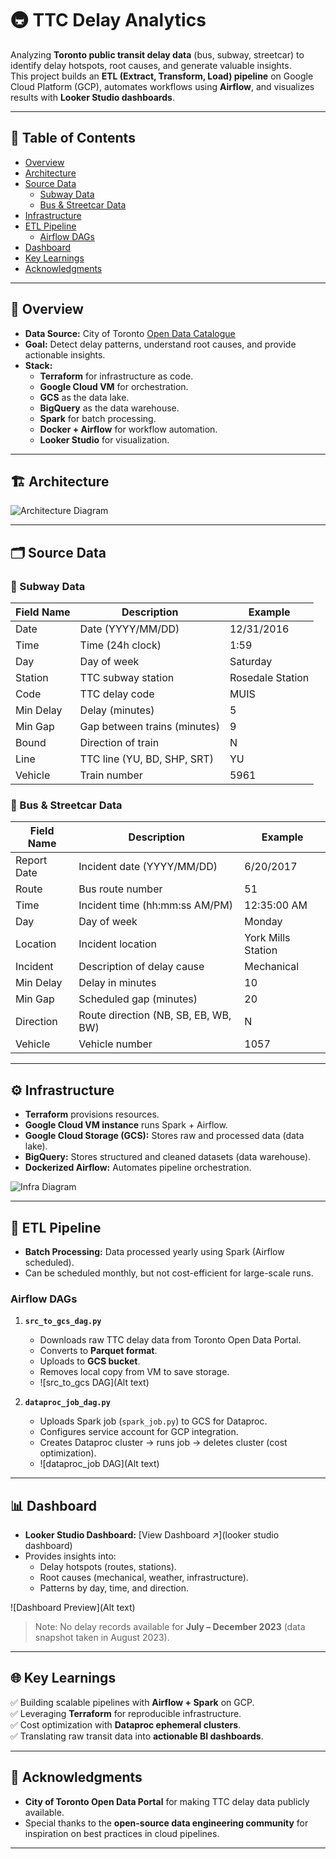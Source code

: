 # 🚇 TTC Delay Analytics  

Analyzing **Toronto public transit delay data** (bus, subway, streetcar) to identify delay hotspots, root causes, and generate valuable insights.  
This project builds an **ETL (Extract, Transform, Load) pipeline** on Google Cloud Platform (GCP), automates workflows using **Airflow**, and visualizes results with **Looker Studio dashboards**.  

---

## 📑 Table of Contents  
- [Overview](#overview)  
- [Architecture](#architecture)  
- [Source Data](#source-data)  
  - [Subway Data](#subway-data)  
  - [Bus & Streetcar Data](#bus--streetcar-data)  
- [Infrastructure](#infrastructure)  
- [ETL Pipeline](#etl-pipeline)  
  - [Airflow DAGs](#airflow-dags)  
- [Dashboard](#dashboard)  
- [Key Learnings](#key-learnings)  
- [Acknowledgments](#acknowledgments)  

---

## 📂 Overview  

- **Data Source:** City of Toronto [Open Data Catalogue](https://open.toronto.ca/)  
- **Goal:** Detect delay patterns, understand root causes, and provide actionable insights.  
- **Stack:**  
  - **Terraform** for infrastructure as code.  
  - **Google Cloud VM** for orchestration.  
  - **GCS** as the data lake.  
  - **BigQuery** as the data warehouse.  
  - **Spark** for batch processing.  
  - **Docker + Airflow** for workflow automation.  
  - **Looker Studio** for visualization.  

---

## 🏗️ Architecture  

![Architecture Diagram](diagram)  

---

## 🗂️ Source Data  

### 🚆 Subway Data  
| Field Name | Description | Example |  
|------------|-------------|---------|  
| Date | Date (YYYY/MM/DD) | 12/31/2016 |  
| Time | Time (24h clock) | 1:59 |  
| Day | Day of week | Saturday |  
| Station | TTC subway station | Rosedale Station |  
| Code | TTC delay code | MUIS |  
| Min Delay | Delay (minutes) | 5 |  
| Min Gap | Gap between trains (minutes) | 9 |  
| Bound | Direction of train | N |  
| Line | TTC line (YU, BD, SHP, SRT) | YU |  
| Vehicle | Train number | 5961 |  

### 🚌 Bus & Streetcar Data  
| Field Name | Description | Example |  
|------------|-------------|---------|  
| Report Date | Incident date (YYYY/MM/DD) | 6/20/2017 |  
| Route | Bus route number | 51 |  
| Time | Incident time (hh:mm:ss AM/PM) | 12:35:00 AM |  
| Day | Day of week | Monday |  
| Location | Incident location | York Mills Station |  
| Incident | Description of delay cause | Mechanical |  
| Min Delay | Delay in minutes | 10 |  
| Min Gap | Scheduled gap (minutes) | 20 |  
| Direction | Route direction (NB, SB, EB, WB, BW) | N |  
| Vehicle | Vehicle number | 1057 |  

---

## ⚙️ Infrastructure  

- **Terraform** provisions resources.  
- **Google Cloud VM instance** runs Spark + Airflow.  
- **Google Cloud Storage (GCS):** Stores raw and processed data (data lake).  
- **BigQuery:** Stores structured and cleaned datasets (data warehouse).  
- **Dockerized Airflow:** Automates pipeline orchestration.  

![Infra Diagram](diagram)  

---

## 🔄 ETL Pipeline  

- **Batch Processing:** Data processed yearly using Spark (Airflow scheduled).  
- Can be scheduled monthly, but not cost-efficient for large-scale runs.  

### Airflow DAGs  

1. **`src_to_gcs_dag.py`**  
   - Downloads raw TTC delay data from Toronto Open Data Portal.  
   - Converts to **Parquet format**.  
   - Uploads to **GCS bucket**.  
   - Removes local copy from VM to save storage.  
   - ![src_to_gcs DAG](Alt text)  

2. **`dataproc_job_dag.py`**  
   - Uploads Spark job (`spark_job.py`) to GCS for Dataproc.  
   - Configures service account for GCP integration.  
   - Creates Dataproc cluster → runs job → deletes cluster (cost optimization).  
   - ![dataproc_job DAG](Alt text)  

---

## 📊 Dashboard  

- **Looker Studio Dashboard:** [View Dashboard ↗](looker studio dashboard)  
- Provides insights into:  
  - Delay hotspots (routes, stations).  
  - Root causes (mechanical, weather, infrastructure).  
  - Patterns by day, time, and direction.  

![Dashboard Preview](Alt text)  

> Note: No delay records available for **July – December 2023** (data snapshot taken in August 2023).  

---

## 🌐 Key Learnings  

✅ Building scalable pipelines with **Airflow + Spark** on GCP.  
✅ Leveraging **Terraform** for reproducible infrastructure.  
✅ Cost optimization with **Dataproc ephemeral clusters**.  
✅ Translating raw transit data into **actionable BI dashboards**.  

---

## 🎉 Acknowledgments  

- **City of Toronto Open Data Portal** for making TTC delay data publicly available.  
- Special thanks to the **open-source data engineering community** for inspiration on best practices in cloud pipelines.  

---
